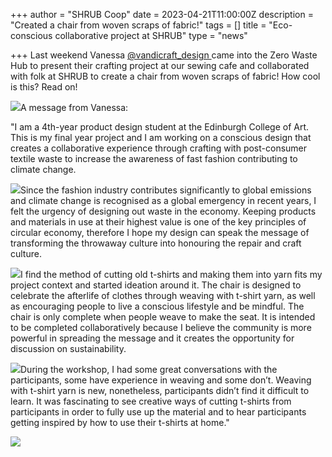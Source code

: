 +++
author = "SHRUB Coop"
date = 2023-04-21T11:00:00Z
description = "Created a chair from woven scraps of fabric!"
tags = []
title = "Eco-conscious collaborative project at SHRUB"
type = "news"

+++
Last weekend Vanessa [@vandicraft_design ](https://www.instagram.com/vandicraft_design/)came into the Zero Waste Hub to present their crafting project at our sewing cafe and collaborated with folk at SHRUB to create a chair from woven scraps of fabric! How cool is this? Read on! 

![](https://res.cloudinary.com/shrub-co-op/image/upload/v1682074658/shrubcoop.org/media/workshop_pic_2_oskvlq.jpg)A message from Vanessa:

"I am a 4th-year product design student at the Edinburgh College of Art. This is my final year project and I am working on a conscious design that creates a collaborative experience through crafting with post-consumer textile waste to increase the awareness of fast fashion contributing to climate change.

![](https://res.cloudinary.com/shrub-co-op/image/upload/v1682074833/shrubcoop.org/media/workshop_pic_4_y6pzgf.jpg)Since the fashion industry contributes significantly to global emissions and climate change is recognised as a global emergency in recent years, I felt the urgency of designing out waste in the economy. Keeping products and materials in use at their highest value is one of the key principles of circular economy, therefore I hope my design can speak the message of transforming the throwaway culture into honouring the repair and craft culture.

![](https://res.cloudinary.com/shrub-co-op/image/upload/v1682074888/shrubcoop.org/media/workshop_pic_1_bjvkdi.jpg)I find the method of cutting old t-shirts and making them into yarn fits my project context and started ideation around it. The chair is designed to celebrate the afterlife of clothes through weaving with t-shirt yarn, as well as encouraging people to live a conscious lifestyle and be mindful. The chair is only complete when people weave to make the seat. It is intended to be completed collaboratively because I believe the community is more powerful in spreading the message and it creates the opportunity for discussion on sustainability.

![](https://res.cloudinary.com/shrub-co-op/image/upload/v1682074925/shrubcoop.org/media/IMG_8209_vfirb3.jpg)During the workshop, I had some great conversations with the participants, some have experience in weaving and some don’t. Weaving with t-shirt yarn is new, nonetheless, participants didn’t find it difficult to learn. It was fascinating to see creative ways of cutting t-shirts from participants in order to fully use up the material and to hear participants getting inspired by how to use their t-shirts at home."

![](https://res.cloudinary.com/shrub-co-op/image/upload/v1682074974/shrubcoop.org/media/workshop_pic_3_xelwus.jpg)